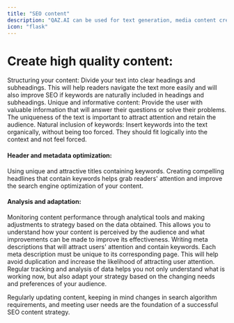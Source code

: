 ```yaml
---
title: "SEO content"
description: "QAZ.AI can be used for text generation, media content creation or design development, which can speed up the process of creating materials for marketing and communications."
icon: "flask"
---
```


# Create high quality content:

Structuring your content: Divide your text into clear headings and subheadings. This will help readers navigate the text more easily and will also improve SEO if keywords are naturally included in headings and subheadings.
Unique and informative content: Provide the user with valuable information that will answer their questions or solve their problems. The uniqueness of the text is important to attract attention and retain the audience.
Natural inclusion of keywords: Insert keywords into the text organically, without being too forced. They should fit logically into the context and not feel forced.

#### Header and metadata optimization:

Using unique and attractive titles containing keywords. Creating compelling headlines that contain keywords helps grab readers' attention and improve the search engine optimization of your content.

#### Analysis and adaptation:

Monitoring content performance through analytical tools and making adjustments to strategy based on the data obtained. This allows you to understand how your content is perceived by the audience and what improvements can be made to improve its effectiveness. Writing meta descriptions that will attract users' attention and contain keywords. Each meta description must be unique to its corresponding page. This will help avoid duplication and increase the likelihood of attracting user attention. Regular tracking and analysis of data helps you not only understand what is working now, but also adapt your strategy based on the changing needs and preferences of your audience.

Regularly updating content, keeping in mind changes in search algorithm requirements, and meeting user needs are the foundation of a successful SEO content strategy.
